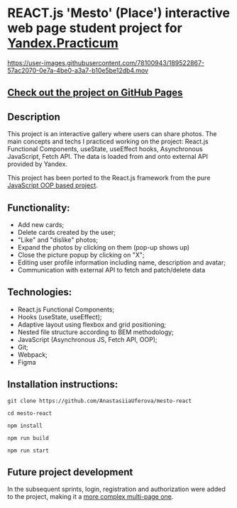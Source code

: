 # REACT.js 'Mesto' (Place') interactive web page student project for [Yandex.Practicum](https://practicum.com)


https://user-images.githubusercontent.com/78100943/189522867-57ac2070-0e7a-4be0-a3a7-b10e5be12db4.mov


## [Check out the project on GitHub Pages](https://anastasiiauferova.github.io/mesto-react/)

## Description

This project is an interactive gallery where users can share photos. The main concepts and techs I practiced working on the project: React.js Functional Components, useState, useEffect hooks, Asynchronous JavaScript, Fetch API. The data is loaded from and onto external API provided by Yandex.

This project has been ported to the React.js framework from the pure [JavaScript OOP based project](https://github.com/AnastasiiaUferova/mesto).

## Functionality:

* Add new cards;
* Delete cards created by the user;
* "Like" and "dislike" photos;
* Expand the photos by clicking on them (pop-up shows up)
* Close the picture popup by clicking on "X";
* Editing user profile information including name, description and avatar;
* Communication with external API to fetch and patch/delete data

## Technologies:

* React.js Functional Components;
* Hooks (useState, useEffect);
* Adaptive layout using flexbox and grid positioning;
* Nested file structure according to BEM methodology;
* JavaScript (Asynchronous JS, Fetch API, OOP);
* Git;
* Webpack;
* Figma

## Installation instructions:

```
git clone https://github.com/AnastasiiaUferova/mesto-react

cd mesto-react

npm install 

npm run build

npm run start
```
## Future project development

In the subsequent sprints, login, registration and authorization were added to the project, making it a [more complex multi-page one](https://github.com/AnastasiiaUferova/react-mesto-auth).
